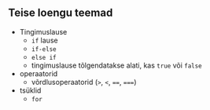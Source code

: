 ## Teise loengu teemad

- Tingimuslause
  - `if` lause
  - `if-else`
  - `else if`
  - tingimuslause tõlgendatakse alati, kas `true` või `false`
- operaatorid
  - võrdlusoperaatorid (`>`, `<`, `==`, `===`)
- tsüklid
  - `for` 